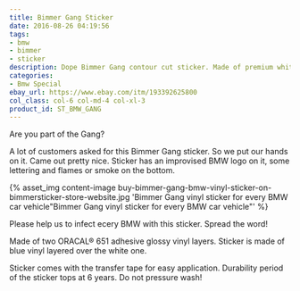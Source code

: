 ```yaml
---
title: Bimmer Gang Sticker
date: 2016-08-26 04:19:56
tags:
- bmw
- bimmer
- sticker
description: Dope Bimmer Gang contour cut sticker. Made of premium white and blue ORACAL vinyls. Sticker has a bmw logo, lettering and some flames.
categories:
- Bmw Special
ebay_url: https://www.ebay.com/itm/193392625800
col_class: col-6 col-md-4 col-xl-3
product_id: ST_BMW_GANG
---
```


Are you part of the Gang?

<!-- more -->

A lot of customers asked for this Bimmer Gang sticker. So we put our hands on it. Came out pretty nice. Sticker has an improvised BMW logo on it, some lettering and flames or smoke on the bottom.

{% asset_img content-image buy-bimmer-gang-bmw-vinyl-sticker-on-bimmersticker-store-website.jpg 'Bimmer Gang vinyl sticker for every BMW car vehicle"Bimmer Gang vinyl sticker for every BMW car vehicle"' %}

Please help us to infect ecery BMW with this sticker. Spread the word!

Made of two ORACAL® 651 adhesive glossy vinyl layers. Sticker is made of blue vinyl layered over the white one.

Sticker comes with the transfer tape for easy application. Durability period of the sticker tops at 6 years. Do not pressure wash!
